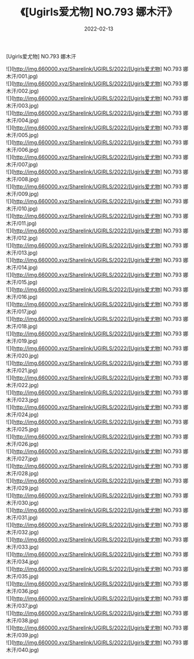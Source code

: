 ﻿---
layout: post
title:  《[Ugirls爱尤物] NO.793 娜木汗》
date:   2022-02-13
img: http://img.660000.xyz/Sharelink/UGIRLS/2022/[Ugirls爱尤物] NO.793 娜木汗/000.jpg
categories: [美女, 清纯, 唯美]
---

[Ugirls爱尤物] NO.793 娜木汗

 ![](http://img.660000.xyz/Sharelink/UGIRLS/2022/[Ugirls爱尤物] NO.793 娜木汗/001.jpg) <br>![](http://img.660000.xyz/Sharelink/UGIRLS/2022/[Ugirls爱尤物] NO.793 娜木汗/002.jpg) <br>![](http://img.660000.xyz/Sharelink/UGIRLS/2022/[Ugirls爱尤物] NO.793 娜木汗/003.jpg) <br>![](http://img.660000.xyz/Sharelink/UGIRLS/2022/[Ugirls爱尤物] NO.793 娜木汗/004.jpg) <br>![](http://img.660000.xyz/Sharelink/UGIRLS/2022/[Ugirls爱尤物] NO.793 娜木汗/005.jpg) <br>![](http://img.660000.xyz/Sharelink/UGIRLS/2022/[Ugirls爱尤物] NO.793 娜木汗/006.jpg) <br>![](http://img.660000.xyz/Sharelink/UGIRLS/2022/[Ugirls爱尤物] NO.793 娜木汗/007.jpg) <br>![](http://img.660000.xyz/Sharelink/UGIRLS/2022/[Ugirls爱尤物] NO.793 娜木汗/008.jpg) <br>![](http://img.660000.xyz/Sharelink/UGIRLS/2022/[Ugirls爱尤物] NO.793 娜木汗/009.jpg) <br>![](http://img.660000.xyz/Sharelink/UGIRLS/2022/[Ugirls爱尤物] NO.793 娜木汗/010.jpg) <br>![](http://img.660000.xyz/Sharelink/UGIRLS/2022/[Ugirls爱尤物] NO.793 娜木汗/011.jpg) <br>![](http://img.660000.xyz/Sharelink/UGIRLS/2022/[Ugirls爱尤物] NO.793 娜木汗/012.jpg) <br>![](http://img.660000.xyz/Sharelink/UGIRLS/2022/[Ugirls爱尤物] NO.793 娜木汗/013.jpg) <br>![](http://img.660000.xyz/Sharelink/UGIRLS/2022/[Ugirls爱尤物] NO.793 娜木汗/014.jpg) <br>![](http://img.660000.xyz/Sharelink/UGIRLS/2022/[Ugirls爱尤物] NO.793 娜木汗/015.jpg) <br>![](http://img.660000.xyz/Sharelink/UGIRLS/2022/[Ugirls爱尤物] NO.793 娜木汗/016.jpg) <br>![](http://img.660000.xyz/Sharelink/UGIRLS/2022/[Ugirls爱尤物] NO.793 娜木汗/017.jpg) <br>![](http://img.660000.xyz/Sharelink/UGIRLS/2022/[Ugirls爱尤物] NO.793 娜木汗/018.jpg) <br>![](http://img.660000.xyz/Sharelink/UGIRLS/2022/[Ugirls爱尤物] NO.793 娜木汗/019.jpg) <br>![](http://img.660000.xyz/Sharelink/UGIRLS/2022/[Ugirls爱尤物] NO.793 娜木汗/020.jpg) <br>![](http://img.660000.xyz/Sharelink/UGIRLS/2022/[Ugirls爱尤物] NO.793 娜木汗/021.jpg) <br>![](http://img.660000.xyz/Sharelink/UGIRLS/2022/[Ugirls爱尤物] NO.793 娜木汗/022.jpg) <br>![](http://img.660000.xyz/Sharelink/UGIRLS/2022/[Ugirls爱尤物] NO.793 娜木汗/023.jpg) <br>![](http://img.660000.xyz/Sharelink/UGIRLS/2022/[Ugirls爱尤物] NO.793 娜木汗/024.jpg) <br>![](http://img.660000.xyz/Sharelink/UGIRLS/2022/[Ugirls爱尤物] NO.793 娜木汗/025.jpg) <br>![](http://img.660000.xyz/Sharelink/UGIRLS/2022/[Ugirls爱尤物] NO.793 娜木汗/026.jpg) <br>![](http://img.660000.xyz/Sharelink/UGIRLS/2022/[Ugirls爱尤物] NO.793 娜木汗/027.jpg) <br>![](http://img.660000.xyz/Sharelink/UGIRLS/2022/[Ugirls爱尤物] NO.793 娜木汗/028.jpg) <br>![](http://img.660000.xyz/Sharelink/UGIRLS/2022/[Ugirls爱尤物] NO.793 娜木汗/029.jpg) <br>![](http://img.660000.xyz/Sharelink/UGIRLS/2022/[Ugirls爱尤物] NO.793 娜木汗/030.jpg) <br>![](http://img.660000.xyz/Sharelink/UGIRLS/2022/[Ugirls爱尤物] NO.793 娜木汗/031.jpg) <br>![](http://img.660000.xyz/Sharelink/UGIRLS/2022/[Ugirls爱尤物] NO.793 娜木汗/032.jpg) <br>![](http://img.660000.xyz/Sharelink/UGIRLS/2022/[Ugirls爱尤物] NO.793 娜木汗/033.jpg) <br>![](http://img.660000.xyz/Sharelink/UGIRLS/2022/[Ugirls爱尤物] NO.793 娜木汗/034.jpg) <br>![](http://img.660000.xyz/Sharelink/UGIRLS/2022/[Ugirls爱尤物] NO.793 娜木汗/035.jpg) <br>![](http://img.660000.xyz/Sharelink/UGIRLS/2022/[Ugirls爱尤物] NO.793 娜木汗/036.jpg) <br>![](http://img.660000.xyz/Sharelink/UGIRLS/2022/[Ugirls爱尤物] NO.793 娜木汗/037.jpg) <br>![](http://img.660000.xyz/Sharelink/UGIRLS/2022/[Ugirls爱尤物] NO.793 娜木汗/038.jpg) <br>![](http://img.660000.xyz/Sharelink/UGIRLS/2022/[Ugirls爱尤物] NO.793 娜木汗/039.jpg) <br>![](http://img.660000.xyz/Sharelink/UGIRLS/2022/[Ugirls爱尤物] NO.793 娜木汗/040.jpg) <br>
